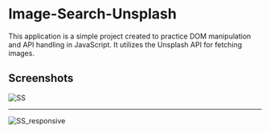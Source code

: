 
# Image-Search-Unsplash

This application is a simple project created to practice DOM manipulation and API handling in JavaScript. It utilizes the Unsplash API for fetching images.


## Screenshots

![SS](https://github.com/dhirajacharya/Image-Search-Unsplash/assets/84019172/1ddcbc12-4007-4e72-883f-358967072e0f)

---

![SS_responsive](https://github.com/dhirajacharya/Image-Search-Unsplash/assets/84019172/04cb45e8-e861-4e9b-a5ac-0081c40b921b)
